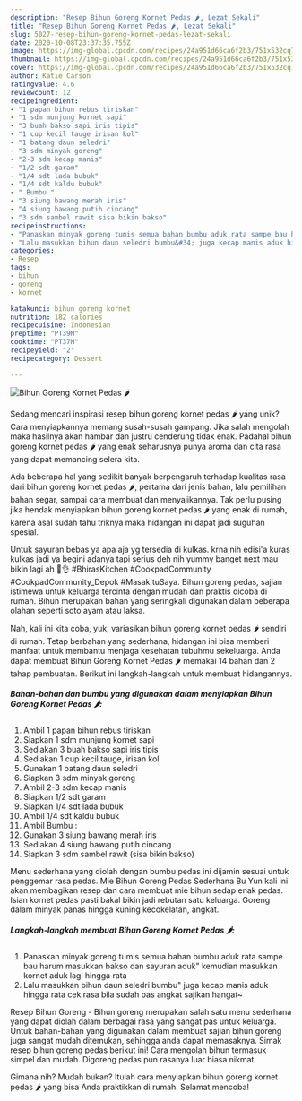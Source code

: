 ```yaml
---
description: "Resep Bihun Goreng Kornet Pedas 🌶️, Lezat Sekali"
title: "Resep Bihun Goreng Kornet Pedas 🌶️, Lezat Sekali"
slug: 5027-resep-bihun-goreng-kornet-pedas-lezat-sekali
date: 2020-10-08T23:37:35.755Z
image: https://img-global.cpcdn.com/recipes/24a951d66ca6f2b3/751x532cq70/bihun-goreng-kornet-pedas-🌶️-foto-resep-utama.jpg
thumbnail: https://img-global.cpcdn.com/recipes/24a951d66ca6f2b3/751x532cq70/bihun-goreng-kornet-pedas-🌶️-foto-resep-utama.jpg
cover: https://img-global.cpcdn.com/recipes/24a951d66ca6f2b3/751x532cq70/bihun-goreng-kornet-pedas-🌶️-foto-resep-utama.jpg
author: Katie Carson
ratingvalue: 4.6
reviewcount: 12
recipeingredient:
- "1 papan bihun rebus tiriskan"
- "1 sdm munjung kornet sapi"
- "3 buah bakso sapi iris tipis"
- "1 cup kecil tauge irisan kol"
- "1 batang daun seledri"
- "3 sdm minyak goreng"
- "2-3 sdm kecap manis"
- "1/2 sdt garam"
- "1/4 sdt lada bubuk"
- "1/4 sdt kaldu bubuk"
- " Bumbu "
- "3 siung bawang merah iris"
- "4 siung bawang putih cincang"
- "3 sdm sambel rawit sisa bikin bakso"
recipeinstructions:
- "Panaskan minyak goreng tumis semua bahan bumbu aduk rata sampe bau harum masukkan bakso dan sayuran aduk&#34; kemudian masukkan kornet aduk lagi hingga rata"
- "Lalu masukkan bihun daun seledri bumbu&#34; juga kecap manis aduk hingga rata cek rasa bila sudah pas angkat sajikan hangat~"
categories:
- Resep
tags:
- bihun
- goreng
- kornet

katakunci: bihun goreng kornet 
nutrition: 182 calories
recipecuisine: Indonesian
preptime: "PT39M"
cooktime: "PT37M"
recipeyield: "2"
recipecategory: Dessert

---
```



![Bihun Goreng Kornet Pedas 🌶️](https://img-global.cpcdn.com/recipes/24a951d66ca6f2b3/751x532cq70/bihun-goreng-kornet-pedas-🌶️-foto-resep-utama.jpg)

Sedang mencari inspirasi resep bihun goreng kornet pedas 🌶️ yang unik? Cara menyiapkannya memang susah-susah gampang. Jika salah mengolah maka hasilnya akan hambar dan justru cenderung tidak enak. Padahal bihun goreng kornet pedas 🌶️ yang enak seharusnya punya aroma dan cita rasa yang dapat memancing selera kita.

Ada beberapa hal yang sedikit banyak berpengaruh terhadap kualitas rasa dari bihun goreng kornet pedas 🌶️, pertama dari jenis bahan, lalu pemilihan bahan segar, sampai cara membuat dan menyajikannya. Tak perlu pusing jika hendak menyiapkan bihun goreng kornet pedas 🌶️ yang enak di rumah, karena asal sudah tahu triknya maka hidangan ini dapat jadi suguhan spesial.

Untuk sayuran bebas ya apa aja yg tersedia di kulkas. krna nih edisi&#39;a kuras kulkas jadi ya begini adanya tapi serius deh nih yummy banget next mau bikin lagi ah 🤤👌 #BhirasKitchen #CookpadCommunity #CookpadCommunity_Depok #MasakItuSaya. Bihun goreng pedas, sajian istimewa untuk keluarga tercinta dengan mudah dan praktis dicoba di rumah. Bihun merupakan bahan yang seringkali digunakan dalam beberapa olahan seperti soto ayam atau laksa.


Nah, kali ini kita coba, yuk, variasikan bihun goreng kornet pedas 🌶️ sendiri di rumah. Tetap berbahan yang sederhana, hidangan ini bisa memberi manfaat untuk membantu menjaga kesehatan tubuhmu sekeluarga. Anda dapat membuat Bihun Goreng Kornet Pedas 🌶️ memakai 14 bahan dan 2 tahap pembuatan. Berikut ini langkah-langkah untuk membuat hidangannya.

<!--inarticleads1-->

##### Bahan-bahan dan bumbu yang digunakan dalam menyiapkan Bihun Goreng Kornet Pedas 🌶️:

1. Ambil 1 papan bihun rebus tiriskan
1. Siapkan 1 sdm munjung kornet sapi
1. Sediakan 3 buah bakso sapi iris tipis
1. Sediakan 1 cup kecil tauge, irisan kol
1. Gunakan 1 batang daun seledri
1. Siapkan 3 sdm minyak goreng
1. Ambil 2-3 sdm kecap manis
1. Siapkan 1/2 sdt garam
1. Siapkan 1/4 sdt lada bubuk
1. Ambil 1/4 sdt kaldu bubuk
1. Ambil  Bumbu :
1. Gunakan 3 siung bawang merah iris
1. Sediakan 4 siung bawang putih cincang
1. Siapkan 3 sdm sambel rawit (sisa bikin bakso)


Menu sederhana yang diolah dengan bumbu pedas ini dijamin sesuai untuk penggemar rasa pedas. Mie Bihun Goreng Pedas Sederhana Bu Yun kali ini akan membagikan resep dan cara membuat mie bihun sedap enak pedas. Isian kornet pedas pasti bakal bikin jadi rebutan satu keluarga. Goreng dalam minyak panas hingga kuning kecokelatan, angkat. 

<!--inarticleads2-->

##### Langkah-langkah membuat Bihun Goreng Kornet Pedas 🌶️:

1. Panaskan minyak goreng tumis semua bahan bumbu aduk rata sampe bau harum masukkan bakso dan sayuran aduk&#34; kemudian masukkan kornet aduk lagi hingga rata
1. Lalu masukkan bihun daun seledri bumbu&#34; juga kecap manis aduk hingga rata cek rasa bila sudah pas angkat sajikan hangat~


Resep Bihun Goreng - Bihun goreng merupakan salah satu menu sederhana yang dapat diolah dalam berbagai rasa yang sangat pas untuk keluarga. Untuk bahan-bahan yang digunakan dalam membuat sajian bihun goreng juga sangat mudah ditemukan, sehingga anda dapat memasaknya. Simak resep bihun goreng pedas berikut ini! Cara mengolah bihun termasuk simpel dan mudah. Digoreng pedas pun rasanya luar biasa nikmat. 

Gimana nih? Mudah bukan? Itulah cara menyiapkan bihun goreng kornet pedas 🌶️ yang bisa Anda praktikkan di rumah. Selamat mencoba!
